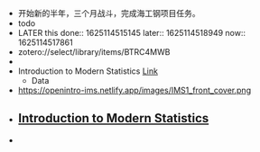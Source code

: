 - 开始新的半年，三个月战斗，完成海工钢项目任务。
- todo
- LATER this 
  done:: 1625114515145
  later:: 1625114518949
  now:: 1625114517861
- zotero://select/library/items/BTRC4MWB
-
- Introduction to Modern Statistics [Link](https://openintro-ims.netlify.app)
	- Data
- https://openintro-ims.netlify.app/images/IMS1_front_cover.png
- [Introduction to Modern Statistics](https://openintro-ims.netlify.app/images/IMS1_front_cover.png)
	-
-